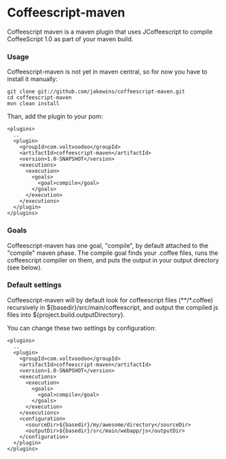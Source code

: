 # Coffeescript-maven

Coffeescript maven is a maven plugin that uses JCoffeescript 
to compile CoffeeScript 1.0 as part of your maven build.

### Usage

Coffeescript-maven is not yet in maven central, so for now you have to install
it manually:

    git clone git://github.com/jakewins/coffeescript-maven.git
    cd coffeescript-maven
    mvn clean install

Than, add the plugin to your pom:

    <plugins> 
      ..
      <plugin>
        <groupId>com.voltvoodoo</groupId>
        <artifactId>coffeescript-maven</artifactId>
        <version>1.0-SNAPSHOT</version>
        <executions>
          <execution>
            <goals>
              <goal>compile</goal>
            </goals>
          </execution>
        </executions>
      </plugin>
    </plugins>

### Goals

Coffeescript-maven has one goal, "compile", by default attached to the
"compile" maven phase. The compile goal finds your .coffee files, runs
the coffeescript compiler on them, and puts the output in your output
directory (see below).

### Default settings

Coffeescript-maven will by default look for coffeescript files (**/*.coffee) 
recursively in ${basedir}/src/main/coffeescript, and output the compiled js files 
into ${project.build.outputDirectory}.

You can change these two settings by configuration:
  
    <plugins> 
      ..
      <plugin>
        <groupId>com.voltvoodoo</groupId>
        <artifactId>coffeescript-maven</artifactId>
        <version>1.0-SNAPSHOT</version>
        <executions>
          <execution>
            <goals>
              <goal>compile</goal>
            </goals>
          </execution>
        </executions>
        <configuration>
          <sourceDir>${basedir}/my/awesome/directory</sourceDir>
          <outputDir>${basedir}/src/main/webapp/js</outputDir>
        </configuration>
      </plugin>
    </plugins>